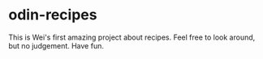# odin-recipes
This is Wei's first amazing project about recipes. Feel free to look around, but no judgement. Have fun.
